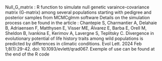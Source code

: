 Null_G_matrix : R function to simulate null genetic varaince-covariance matrix (G-matrix) among several populations starting with pedigree and posterior samples from MCMCglmm software
Details on the simulation process can be found in the article :
Chantepie S, Charmantier A, Delahaie B, Adriaensen F, Matthysen E, Visser ME, Álvarez E, Barba E, Orell M, Sheldon B, Ivankina E, Kerimov A, Lavergne S, Teplitsky C. Divergence in evolutionary potential of life history traits among wild populations is predicted by differences in climatic conditions. Evol Lett. 2024 Feb 1;8(1):29-42. doi: 10.1093/evlett/qrad067.
Exemple of use can be found at the end of the R code

